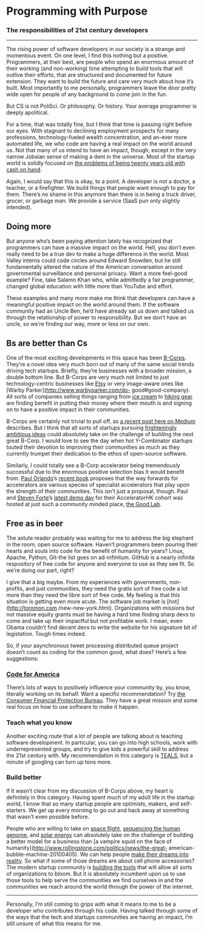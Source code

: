 # Programming with Purpose

### The responsibilities of 21st century developers

* * *

The rising power of software developers in our society is a strange and
momentous event. On one level, I find this nothing but a positive.
Programmers, at their best, are people who spend an enormous amount of their
working (and non-working) time attempting to build tools that will outlive
their efforts, that are structured and documented for future extension. They
want to build the future and care very much about _how_ it’s built. Most
importantly to me personally, programmers leave the door pretty wide open for
people of any background to come join in the fun.

But CS is not PoliSci. Or philosophy. Or history. Your average programmer is
deeply apolitical.

For a time, that was totally fine, but I think that time is passing right
before our eyes. With stagnant to declining employment prospects for many
professions, technology-fueled wealth concentration, and an-ever more
automated life, we who code are having a real impact on the world around us.
Not that many of us intend to have an impact, though, except in the very
narrow Jobsian sense of making a dent in the universe. Most of the startup
world is solidly focused on [the problems of being twenty years old with cash
on hand](http://www.newyorker.com/reporting/2013/05/27/130527fa_fact_packer).

Again, I would say that this is okay, to a point. A developer is not a doctor,
a teacher, or a firefighter. We build things that people want enough to pay
for them. There’s no shame in this anymore than there is in being a truck
driver, grocer, or garbage man. We provide a service (SaaS pun only slightly
intended).

## Doing more

But anyone who’s been paying attention lately has recognized that programmers
can have a massive impact on the world. Hell, you don’t even really need to be
a true dev to make a huge difference in the world. Most Valley interns could
code circles around Edward Snowden, but he still fundamentally altered the
nature of the American conversation around governmental surveillance and
personal privacy. Want a more feel-good example? Fine, take Salamn Khan who,
while admittedly a fair programmer, changed global education with little more
than YouTube and effort.

These examples and many more make me think that developers can have a
meaningful positive impact on the world around them. If the software community
had an Uncle Ben, he’d have already sat us down and talked us through the
relationship of power to responsibility. But we don’t have an uncle, so we’re
finding our way, more or less on our own.

## Bs are better than Cs

One of the most exciting developments in this space has been
[B-Corps](https://www.bcorporation.net/). They’re a novel idea very much born
out of many of the same social trends driving tech startups. Briefly, they’re
businesses with a broader mission, a double bottom line. But B-Corps are very
much not limited to just technology-centric businesses like
[Etsy](https://blog.etsy.com/news/2012/etsy-joins-the-b-corporation-movement/)
or very image-aware ones like [Warby Parker](http://www.warbyparker.com/do-
good#good-company). All sorts of companies selling things ranging from [ice
cream](http://www.benjerry.com/about-us/b-corp) to [hiking
gear](http://www.patagonia.com/us/patagonia.go?assetid=68413) are finding
benefit in putting their money where their mouth is and signing on to have a
positive impact in their communities.

B-Corps are certainly not trivial to pull off, as [a recent post here on
Medium](https://medium.com/p/99b92d849f6b) describes. But I think that all
sorts of startups pursuing [frighteningly ambitious
ideas](http://paulgraham.com/ambitious.html) could absolutely take on the
challenge of building the next great B-Corp. I would love to see the day when
hot Y-Combinator startups touted their devotion to improving their communities
as much as they currently trumpet their dedication to the ethos of open-source
software.

Similarly, I could totally see a B-Corp accelerator being tremendously
successful due to the enormous positive selection bias it would benefit from.
[Paul Orlando](http://startupsunplugged.com/)’s [recent
book](https://leanpub.com/StartupSacrilege) proposes that the way forwards for
accelerators are various species of specialist accelerators that play upon the
strength of their communities. This isn’t just a proposal, though. Paul and
[Steven Forte](http://www.stephenforte.net/default.aspx)’s [latest demo
day](http://www.stephenforte.net/AcceleratorHK+Cohort+2+Demo+Day.aspx) for
their AcceleratorHK cohort was hosted at just such a community minded place,
[the Good Lab](http://goodlab.hk/).

## Free as in beer

The astute reader probably was waiting for me to address the big elephant in
the room, open source software. Haven’t programmers been pouring their hearts
and souls into code for the benefit of humanity for years? Linux, Apache,
Python, Git-the list goes on ad-infinitum. GitHub is a nearly infinite
respository of free code for anyone and everyone to use as they see fit. So
we’re doing our part, right?

I give that a big maybe. From my experiences with governments, non-profits,
and just communities, they need the gratis sort of free code a lot more than
they need the libre sort of free code. My feeling is that this situation is
getting even more acute. The software job market is [hot](http://toromon.com
/new-new-york.html). Organizations with missions but not massive equity grants
must be having a hard time finding sharp devs to come and take up their
impactful but not profitable work. I mean, even Obama couldn’t find decent
devs to write the website for his signature bit of legistation. Tough times
indeed.

So, if your asynchronous tweet processing distributed queue project doesn’t
count as coding for the common good, what does? Here’s a few suggestions:

### [Code for America](http://codeforamerica.org/)

There’s lots of ways to positively influence your community by, you know,
literally working on its behalf. Want a specific recommendation? Try [the
Consumer Financial Protection Bureau](http://www.consumerfinance.gov/). They
have a great mission and some real focus on how to use software to make it
happen.

### Teach what you know

Another exciting route that a lot of people are talking about is teaching
software development. In particular, you can go into high schools, work with
underrepresented groups, and try to give kids a powerful skill to address the
21st century with. My recommendation in this category is
[TEALS](http://www.tealsk12.org/), but a minute of googling can turn up tons
more.

### Build better

If it wasn’t clear from my discussion of B-Corps above, my heart is definitely
in this category. Having spent much of my adult life in the startup world, I
know that so many startup people are optimists, makers, and self-starters. We
get up every morning to go out and hack away at something that wasn’t even
possible before.

People who are willing to take on [space flight](http://www.spacex.com/),
[sequencing the human
genome](https://www.lifetechnologies.com/us/en/home/brands/ion-torrent.html),
and [solar energy](https://joinmosaic.com/) can absolutely take on the
challenge of building a better model for a business than [a vampire squid on
the face of humanity](http://www.rollingstone.com/politics/news/the-great-
american-bubble-machine-20100405). We can help people [make their dreams into
reality](https://www.kickstarter.com/). So what if some of those dreams are
about cell phone accessories? The modern startup community is [building the
tools](http://theleanstartup.com/) that will allow all sorts of organizations
to bloom. But it is absolutely incumbent upon us to use those tools to help
serve the communities we find ourselves in and the communities we reach around
the world through the power of the internet.

* * *

Personally, I’m still coming to grips with what it means to me to be a
developer who contributes through his code. Having talked through some of the
ways that the tech and startups communities are having an impact, I’m still
unsure of what this means for me.
